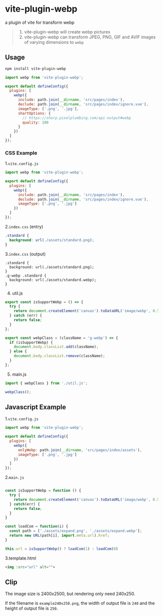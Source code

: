 # vite-plugin-webp  

a plugin of vite for transform webp  

> 1. vite-plugin-webp will create webp pictures
> 2. vite-plugin-webp can transform JPEG, PNG, GIF and AVIF images of varying dimensions to `webp`

## Usage

```bash
npm install vite-plugin-webp
```

```javascript
import webp from 'vite-plugin-webp';

export default defineConfig({
  plugins: [
    webp({
      include: path.join(__dirname, 'src/pages/index'),
      declude: path.join(__dirname, 'src/pages/index/ignore.vue'),
      imageType: ['.png', '.jpg'],
      shartOptions: {
        // https://sharp.pixelplumbing.com/api-output#webp
        quality: 100
      } 
    })
  ]
});
```
### CSS Example

1.`vite.config.js`  
```javascript
import webp from 'vite-plugin-webp';

export default defineConfig({
  plugins: [
    webp({
      include: path.join(__dirname, 'src/pages/index'),
      declude: path.join(__dirname, 'src/pages/index/ignore.vue'),
      imageType: ['.png', '.jpg']
    })
  ]
});
```
2.`index.css` (entry)
```css
.standard {
  background: url(./assets/standard.png);
}
```
3.`index.css` (output)
```output
.standard {
  background: url(./assets/standard.png);
}
.g-webp .standard {
  background: url(./assets/standard.webp);
}
```
4. util.js
```javascript
export const isSupportWebp = () => {
  try {
    return document.createElement('canvas').toDataURL('image/webp', 0.5).indexOf('data:image/webp') === 0;
  } catch (err) {
    return false;
  }
};

export const webpClass = (className = 'g-webp') => {
  if (isSupportWebp) {
    document.body.classList.add(className);
  } else {
    document.body.classList.remove(className);
  }
};
```
5. main.js
```javascript
import { webpClass } from './util.js';

webpClass();
```

## Javascript Example
1.`vite.config.js`
```javascript
import webp from 'vite-plugin-webp';

export default defineConfig({
  plugins: [
    webp({
      onlyWebp: path.join(__dirname, 'src/pages/index/assets'),
      imageType: ['.png', '.jpg']
    })
  ]
});
```
2.`main.js`
```javascript

const isSupportWebp = function () {
  try {
    return document.createElement('canvas').toDataURL('image/webp', 0.5).indexOf('data:image/webp') === 0;
  } catch(err) {
    return false;
  }
}

const loadCom = function(i) {
  const path = ['./assets/expand.png', './assets/expand.webp'];
  return new URL(path[i], import.meta.url).href;
}

this.url = isSupportWebp() ? loadCom(1) : loadCom(0)
```
3.template.html
```html
<img :src="url" alt="">
```

## Clip 

The image size is 2400x2500, but rendering only need 240x250. 

If the filename is `example240x250.png`, the width of output file is `240` and the height of output file is `250`. 

